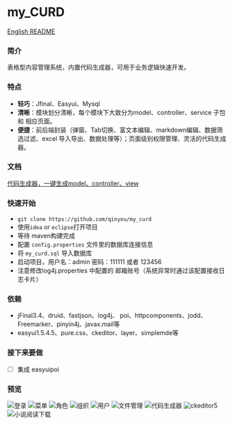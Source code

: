 my_CURD
===
[English README](https://github.com/qinyou/my_curd/blob/master/EN_README.md)

### 简介
表格型内容管理系统，内置代码生成器，可用于业务逻辑快速开发。 

### 特点
- **轻巧**：Jfinal、Easyui、Mysql
- **清晰**：模块划分清晰，每个模块下大致分为model、controller、service 子包 和 相应页面。
- **便捷**：前后端封装（弹窗、Tab切换、富文本编辑、markdown编辑、数据筛选过滤、excel 导入导出、数据处理等）；页面级别权限管理、灵活的代码生成器。

### 文档 
[代码生成器，一键生成model、controller、view](https://note.youdao.com/share/?id=0842cb7396c5c8d2f0593e16496364b8&type=note#/)

### 快速开始
- `git clone https://github.com/qinyou/my_curd`
- 使用`idea` or `eclipse`打开项目
- 等待 maven构建完成
- 配置 `config.properties` 文件里的数据库连接信息
- 将 `my_curd.sql` 导入数据库
- 启动项目，用户名：admin 密码：111111 或者 123456
- 注意修改log4j.properties 中配置的 邮箱账号（系统异常时通过该配置接收日志卡片）
 
### 依赖
- jFinal3.4、druid、fastjson、log4j、 poi、httpcomponents、jodd、Freemarker、pinyin4j、javax.mail等
- easyui1.5.4.5、pure.css、ckeditor、layer、simplemde等 

### 接下来要做
- [ ] 集成 easyuipoi

### 预览
![登录](https://raw.githubusercontent.com/qinyou/my_curd/master/preview/login.png)
![菜单](https://raw.githubusercontent.com/qinyou/my_curd/master/preview/menu.png)
![角色](https://raw.githubusercontent.com/qinyou/my_curd/master/preview/role.png)
![组织](https://raw.githubusercontent.com/qinyou/my_curd/master/preview/org.png)
![用户](https://raw.githubusercontent.com/qinyou/my_curd/master/preview/user.png)
![文件管理](https://raw.githubusercontent.com/qinyou/my_curd/master/preview/file.png)
![代码生成器](https://raw.githubusercontent.com/qinyou/my_curd/master/preview/codegen.png)
![ckeditor5](https://raw.githubusercontent.com/qinyou/my_curd/master/preview/ck5.png)
![小说阅读下载](https://raw.githubusercontent.com/qinyou/my_curd/master/preview/novel.png)

